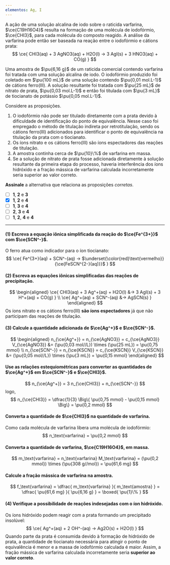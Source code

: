 ```yaml
---
elementos: Ag, I
---
```


A ação de uma solução alcalina de iodo sobre o raticida varfarina, $\ce{C19H16O4}$ resulta na formação de uma molécula de iodofórmio, $\ce{CHI3}$, para cada molécula do composto reagido. A análise da varfarina pode então ser baseada na reação entre o iodofórmio e cátions prata:
$$
    \ce{ CHI3(aq) + 3 AgNO3(aq) + H2O(l) -> 3 AgI(s) + 3 HNO3(aq) + CO(g) }
$$

Uma amostra de $\pu{6,16 g}$ de um raticida comercial contendo varfarina foi tratada com uma solução alcalina de iodo. O iodofórmio produzido foi coletado em $\pu{100 mL}$ de uma solução contendo $\pu{0,01 mol.L-1}$ de cátions ferro(III). A solução resultante foi tratada com $\pu{25 mL}$ de nitrato de prata, $\pu{0,03 mol.L-1}$ e então foi titulada com $\pu{3 mL}$ de tiocianato de potássio $\pu{0,05 mol.L-1}$.

Considere as proposições.

1. O iodofórmio não pode ser titulado diretamente com a prata devido à dificuldade de identificação do ponto de equivalência. Nesse caso foi empregado o método de titulação indireta por retrotitulação, sendo os cátions ferro(III) adicionados para identificar o ponto de equivalência na titulação da prata com o tiocianato.
2. Os íons nitrato e os cátions ferro(III) são íons espectadores das reações de titulação.
3. A amostra continha cerca de $\pu{10}\%$ de varfarina em massa.
4. Se a solução de nitrato de prata fosse adicionada diretamente à solução resultante da primeira etapa do processo, haveria interferência dos íons hidróxido e a fração mássica de varfarina calculada incorretamente seria superior ao valor correto.

**Assinale** a alternativa que relaciona as proposições *corretas*.

- [ ] **1**, **2** e **3**
- [x] **1**, **2** e **4**
- [ ] **1**, **3** e **4**
- [ ] **2**, **3** e **4**
- [ ] **1**, **2**, **4** e **4**

---

#### **(1)** Escreva a equação iônica simplificada da reação do $\ce{Fe^{3+}}$ com $\ce{SCN^-}$.

O ferro atua como indicador para o íon tiocianato:
$$
    \ce{ Fe^{3+}(aq) + SCN^-(aq) -> $\underset{\color{red}\text{vermelho}}{\ce{FeSCN^{2-}(aq)}}$ }
$$

#### **(2)** Escreva as equações iônicas simplificadas das reações de precipitação.

$$
\begin{aligned}
    \ce{ CHI3(aq) + 3 Ag^+(aq) + H2O(l) &-> 3 AgI(s) + 3 H^+(aq) + CO(g) } \\
    \ce{ Ag^+(aq) + SCN^-(aq) &-> AgSCN(s) }
\end{aligned}
$$
Os íons nitrato e os cátions ferro(III) **são íons espectadores** já que não participam das reações de titulação.

#### **(3)** Calcule a quantidade adicionada de $\ce{Ag^+}$ e $\ce{SCN^-}$.

$$
\begin{aligned}
    n_{\ce{Ag^+}}
        = n_{\ce{AgNO3}}
        = c_{\ce{AgNO3}} V_{\ce{AgNO3}}
        &= (\pu{0,03 mol//L}) \times (\pu{25 mL}) 
        = \pu{0,75 mmol} \\
    n_{\ce{SCN^-}}
        = n_{\ce{KSCN}}
        = c_{\ce{KSCN}} V_{\ce{KSCN}}
        &= (\pu{0,05 mol//L}) \times (\pu{3 mL}) 
        = \pu{0,15 mmol}
\end{aligned}
$$

#### Use as relações estequiométricas para converter as quantidades de $\ce{Ag^+}$ em $\ce{SCN^-}$ e $\ce{CHI3}$.

$$
    n_{\ce{Ag^+}} 
        = 3 n_{\ce{CHI3}} + n_{\ce{SCN^-}}
$$
logo,
$$
    n_{\ce{CHI3}} 
        = \dfrac{1}{3} \Big\{ \pu{0,75 mmol} - \pu{0,15 mmol} \Big\}
        = \pu{0,2 mmol}
$$

#### Converta a quantidade de $\ce{CHI3}$ na quantidade de varfarina.

Como cada molécula de varfarina libera uma molécula de iodofórmio:
$$
    n_\text{varfarina} = \pu{0,2 mmol}
$$

#### Converta a quantidade de varfarina, $\ce{C19H16O4}$, em massa.

$$
    m_\text{varfarina} 
        = n_\text{varfarina} M_\text{varfarina}
        = (\pu{0,2 mmol}) \times (\pu{308 g//mol}) = \pu{61,6 mg}
$$

#### Calcule a fração mássica de varfarina na amostra.

$$
    f_\text{varfarina}
        = \dfrac{ m_\text{varfarina} }{ m_\text{amostra} }
        = \dfrac{ \pu{61,6 mg} }{ \pu{6,16 g} } = \boxed{ \pu{1}\% }
$$

#### **(4)** Verifique a possibilidade de reações indesejadas com o íon hidróxido.

Os íons hidróxido podem reagir com a prata formando um precipitado insolúvel:
$$
    \ce{ Ag^+(aq) + 2 OH^-(aq) -> Ag2O(s) + H2O(l) }
$$
Quando parte da prata é consumida devido à formação de hidróxido de prata, a quantidade de tiocianato necessária para atingir o ponto de equivalência é menor e a massa de iodofórmio calculada é maior. Assim, a fração mássica de varfarina calculada incorretamente seria **superior ao valor correto**.

